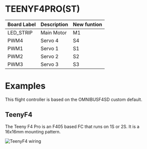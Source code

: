 # TEENYF4PRO(ST)

|Board Label|Description|New funtion|
|-|-|-|
|LED_STRIP|Main Motor| M1|
|PWM4|Servo 4|S4|
|PWM1|Servo 1|S1|
|PWM2|Servo 2|S2|
|PWM3|Servo 3|S3|

# Examples
This flight controller is based on the OMNIBUSF4SD custom default. 

## TeenyF4
The Teeny F4 Pro is an F405 based FC that runs on 1S or 2S. It is a 16x16mm mounting pattern.

![TeenyF4 wiring](https://github.com/rotorflight/rotorflight/blob/master/wiki/Boards/TeenyF4/Teeny-F4-Pro.png)